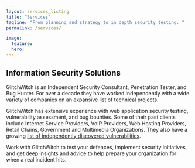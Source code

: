 ```yaml
---
layout: services_listing
title: "Services"
tagline: "From planning and strategy to in depth security testing. "
permalink: /services/

image:
  feature:
  hero:
---
```


## Information Security Solutions

GlitchWitch is an Independent Security Consultant, Penetration Tester, and Bug Hunter. For over a decade they have worked independently with a wide variety of companies on an expansive list of technical projects.

GlitchWitch has extensive experience with web application security testing, vulnerability assessment, and bug bounties.
Some of their past clients include Internet Service Providers, VoIP Providers, Web Hosting Providers, Retail Chains, Government and Multimedia Organizations. They also have a growing [list of independently discovered vulnerabilities](/reports/).

Work with GlitchWitch to test your defences, implement security initiatives, and get deep insights and advice to help prepare your organization for when a real incident hits.
